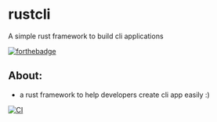 # rustcli
A simple rust framework to build cli applications

[![forthebadge](https://forthebadge.com/images/badges/made-with-rust.svg)](https://forthebadge.com)

## About:
- a rust framework to help developers create cli app easily :)

[![CI](https://github.com/krishpranav/rustcli/actions/workflows/rust.yml/badge.svg?branch=master)](https://github.com/krishpranav/rustcli/actions/workflows/rust.yml)

